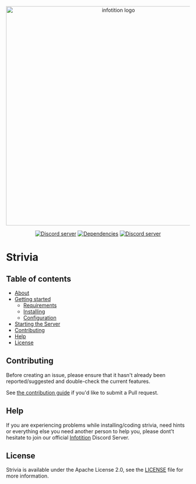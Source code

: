 <div align="center">
  <br />
  <p>
    <a href="https://infotition.de"><img src="https://i.imgur.com/JopXqvx.png" width=600px alt="infotition logo" /></a>
  </p>
  <p>
    <a href="https://github.com/Infotition/infotition-discord-bot/blob/main/LICENSE"><img src="https://img.shields.io/github/license/Infotition/infotition-discord-bot" alt="Discord server" /></a> 
    <a href="https://david-dm.org/Infotition/strivia"><img src="https://status.david-dm.org/gh/Infotition/strivia.svg" alt="Dependencies" /></a>
    <a href="https://discord.gg/NpxrDGYDwV"><img src="https://img.shields.io/discord/792139920260464670?color=7289da&logo=discord&logoColor=white" alt="Discord server" /></a>
  </p>
</div>

# Strivia

## Table of contents

- [About](#about)
- [Getting started](#getting-started)
  - [Requirements](#requirements)
  - [Installing](#installing)
  - [Configuration](#configuration)
- [Starting the Server](#starting-the-server)
- [Contributing](#contributing)
- [Help](#help)
- [License](#license)

## Contributing

Before creating an issue, please ensure that it hasn't already been reported/suggested and double-check the current features.

See [the contribution guide](https://github.com/Infotition/strivia/blob/main/CONTRIBUTING.md) if you'd like to submit a Pull request.

## Help

If you are experiencing problems while installing/coding strivia, need hints or everything else you need another person to help you, please dont't hesitate to join our official [Infotition](https://discord.gg/NpxrDGYDwV) Discord Server.

## License

Strivia is available under the Apache License 2.0, see the [LICENSE](https://github.com/Infotition/strivia/blob/main/LICENSE) file for more information.
